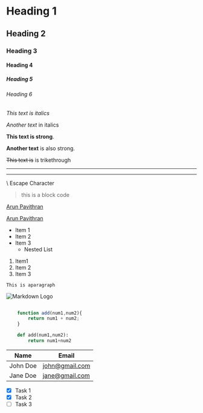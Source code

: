 # Heading 1
## Heading 2
### Heading 3
#### Heading 4
##### Heading 5
###### Heading 6 

<!-- italics -->
*This text is italics*

_Another text_ in italics


<!-- Strong -->

**This text is strong**.

__Another text__ is also strong.

<!-- Strikethough -->

~~This text is~~ is trikethrough

<!-- Horizontal Line-->
---
___

\\ Escape Character


<!-- BlockCode -->
>this is a block code


<!-- Links -->
[Arun Pavithran](https://app.onlinedegree.iitm.ac.in/student_dashboard/current_courses)

[Arun Pavithran](https://app.onlinedegree.iitm.ac.in/student_dashboard/current_courses "Arun Pavithran")


<!-- Unordered Lists -->
* Item 1
* Item 2
* Item 3
   * Nested List


<!-- Ordered List-->
1. Item1
1. Item 2
1. Item 3


<!-- Inline Code Block-->

`This is aparagraph`

<!-- Images-->
![Markdown Logo](https://markdown-here.com/img/icon256.png)



<!-- Github Markdown -->

<!-- Code Blocks -->

```javascript
    
    function add(num1,num2){
        return num1 + num2;
    }
```


```python
    def add(num1,num2):
        return num1+num2    
````

<!-- Tables -->
| Name     | Email          |
| -------- | -------------- |
| John Doe | john@gmail.com |
| Jane Doe | jane@gmail.com |


<!-- Task Lists -->

* [x] Task 1
* [x] Task 2
* [ ] Task 3 